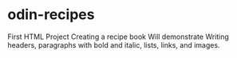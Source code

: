 # odin-recipes
First HTML Project
Creating a recipe book
Will demonstrate Writing headers, paragraphs with bold and italic, lists, links, and images.